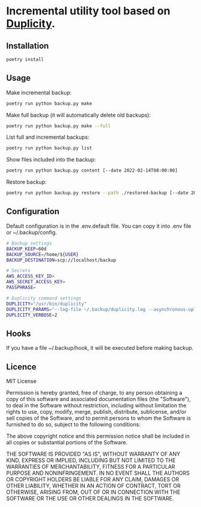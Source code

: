 Incremental utility tool based on [Duplicity](https://duplicity.gitlab.io).
==

## Installation

```bash
poetry install
```

## Usage 

Make incremental backup:

```bash
poetry run python backup.py make
```

Make full backup (it will automatically delete old backups):

```bash
poetry run python backup.py make --full
```

List full and incremental backups:

```bash
poetry run python backup.py list
```

Show files included into the backup:

```bash
poetry run python backup.py content [--date 2022-02-14T08:00:00]
```

Restore backup:

```bash
poetry run python backup.py restore --path ./restored-backup [--date 2022-02-14T08:00:00]
```

## Configuration

Default configuration is in the .env.default file. You can copy it into .env file or ~/.backup/config.

```bash
# Backup settings
BACKUP_KEEP=60d
BACKUP_SOURCE=/home/${USER}
BACKUP_DESTINATION=scp://localhost/backup

# Secrets
AWS_ACCESS_KEY_ID=
AWS_SECRET_ACCESS_KEY=
PASSPHRASE=

# Duplicity command settings
DUPLICITY="/usr/bin/duplicity"
DUPLICITY_PARAMS="--log-file ~/.backup/duplicity.log --asynchronous-upload --no-print-statistics --s3-european-buckets --s3-use-new-style --s3-unencrypted-connection"
DUPLICITY_VERBOSE=2
```

## Hooks

If you have a file ~/.backup/hook, it will be executed before making backup.

## Licence

MIT License

Permission is hereby granted, free of charge, to any person obtaining a copy
of this software and associated documentation files (the "Software"), to deal
in the Software without restriction, including without limitation the rights
to use, copy, modify, merge, publish, distribute, sublicense, and/or sell
copies of the Software, and to permit persons to whom the Software is
furnished to do so, subject to the following conditions:

The above copyright notice and this permission notice shall be included in all
copies or substantial portions of the Software.

THE SOFTWARE IS PROVIDED "AS IS", WITHOUT WARRANTY OF ANY KIND, EXPRESS OR
IMPLIED, INCLUDING BUT NOT LIMITED TO THE WARRANTIES OF MERCHANTABILITY,
FITNESS FOR A PARTICULAR PURPOSE AND NONINFRINGEMENT. IN NO EVENT SHALL THE
AUTHORS OR COPYRIGHT HOLDERS BE LIABLE FOR ANY CLAIM, DAMAGES OR OTHER
LIABILITY, WHETHER IN AN ACTION OF CONTRACT, TORT OR OTHERWISE, ARISING FROM,
OUT OF OR IN CONNECTION WITH THE SOFTWARE OR THE USE OR OTHER DEALINGS IN THE
SOFTWARE.
